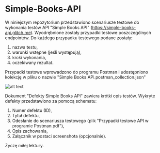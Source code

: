 # Simple-Books-API
W niniejszym repozytorium przedstawiono scenariusze testowe do wykonania testów API "Simple Books API" (https://simple-books-api.glitch.me). Wyodrębnione zostały przypadki testowe poszczególnych endpointów. Do każdego przypadku testowego podane zostały:

1) nazwa testu,
2) warunki wstępne (jeśli występują),
3) kroki wykonania,
4) oczekiwany rezultat.

Przypadki testowe wprowadzono do programu Postman i udostępniono kolekcję w pliku o nazwie "Simple Books API.postman_collection.json" 

![alt text](/../main/collection%20preview.jpg?raw=true)

Dokument "Defekty Simple Books API" zawiera krótki opis testów. Wykryte defekty przedstawiono za pomocą schematu:

1) Numer defektu (ID),
2) Tytuł defektu,
3) Odesłanie do scenariusza testowego (plik "Przypadki testowe API w programie Postman.pdf"),
4) Opis zachowania,
5) Załącznik w postaci screenshota (opcjonalnie).

Życzę miłej lektury.
